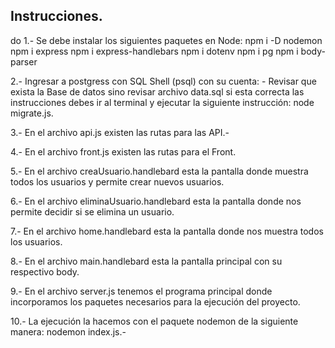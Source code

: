 Instrucciones.
--------------
do
 1.- Se debe instalar los siguientes paquetes en Node:
     npm i -D nodemon
     npm i express
     npm i express-handlebars
     npm i dotenv
     npm i pg
     npm i body-parser

 2.- Ingresar a postgress con SQL Shell (psql) con su cuenta:
      - Revisar que exista la Base de datos sino revisar archivo data.sql si esta correcta las instrucciones debes ir al terminal y ejecutar la siguiente instrucción: node migrate.js.

 3.- En el archivo api.js existen las rutas para las API.-

 4.- En el archivo front.js existen las rutas para el Front.

 5.- En el archivo creaUsuario.handlebard esta la pantalla donde muestra todos los usuarios y permite crear nuevos usuarios.

 6.- En el archivo eliminaUsuario.handlebard esta la pantalla donde nos permite decidir si se elimina un usuario.

 7.- En el archivo home.handlebard esta la pantalla donde nos muestra todos los usuarios.

 8.- En el archivo main.handlebard esta la pantalla principal con su respectivo body.

 9.- En el archivo server.js tenemos el programa principal donde incorporamos los paquetes necesarios para la ejecución del proyecto.

10.- La ejecución la hacemos con el paquete nodemon de la siguiente manera:
     nodemon index.js.-
